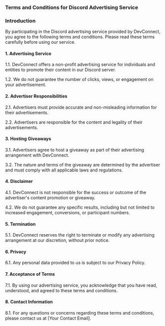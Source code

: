 ### Terms and Conditions for Discord Advertising Service

### Introduction

By participating in the Discord advertising service provided by DevConnect, you agree to the following terms and conditions. Please read these terms carefully before using our service.

#### 1. Advertising Service

1.1. DevConnect offers a non-profit advertising service for individuals and entities to promote their content in our Discord server.

1.2. We do not guarantee the number of clicks, views, or engagement on your advertisement.

#### 2. Advertiser Responsibilities

2.1. Advertisers must provide accurate and non-misleading information for their advertisements.

2.2. Advertisers are responsible for the content and legality of their advertisements.

#### 3. Hosting Giveaways

3.1. Advertisers agree to host a giveaway as part of their advertising arrangement with DevConnect.

3.2. The nature and terms of the giveaway are determined by the advertiser and must comply with all applicable laws and regulations.

#### 4. Disclaimer

4.1. DevConnect is not responsible for the success or outcome of the advertiser's content promotion or giveaway.

4.2. We do not guarantee any specific results, including but not limited to increased engagement, conversions, or participant numbers.

#### 5. Termination

5.1. DevConnect reserves the right to terminate or modify any advertising arrangement at our discretion, without prior notice.

#### 6. Privacy

6.1. Any personal data provided to us is subject to our Privacy Policy.

#### 7. Acceptance of Terms

7.1. By using our advertising service, you acknowledge that you have read, understood, and agreed to these terms and conditions.

#### 8. Contact Information

8.1. For any questions or concerns regarding these terms and conditions, please contact us at [Your Contact Email].
